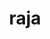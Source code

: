 ---
title: "raja"
layout: cache
categories: [package, develop-2024-12-01]
meta: {"versions": ["0.14.0", "2024.02.1", "2024.07.0"], "compilers": ["gcc@=11.1.0", "gcc@=11.4.0", "gcc@=7.3.1", "gcc@=7.5.0", "gcc@=9.4.0", "oneapi@=2024.2.1"], "oss": ["amzn2", "ubuntu18.04", "ubuntu20.04", "ubuntu22.04"], "platforms": ["linux"], "targets": ["aarch64", "neoverse_n1", "neoverse_v1", "neoverse_v2", "ppc64le", "x86_64_v3"], "stacks": ["aws-isc", "aws-isc-aarch64", "data-vis-sdk", "e4s", "e4s-neoverse-v2", "e4s-neoverse_v1", "e4s-oneapi", "e4s-power", "e4s-rocm-external", "radiuss", "radiuss-aws", "radiuss-aws-aarch64", "root"], "num_specs": 47, "num_specs_by_stack": {"root": 47, "radiuss-aws-aarch64": 4, "aws-isc-aarch64": 2, "radiuss-aws": 3, "aws-isc": 1, "radiuss": 3, "e4s-power": 5, "data-vis-sdk": 1, "e4s-neoverse_v1": 10, "e4s-neoverse-v2": 5, "e4s": 10, "e4s-rocm-external": 2, "e4s-oneapi": 3}}
spec_details: [{"hash": "33pj36issilmgqa3oe424q2n5ooy4a4r", "compiler": "gcc@=7.3.1", "versions": ["2024.02.1"], "os": "amzn2", "platform": "linux", "target": "aarch64", "variants": ["build_system=cmake", "build_type=Release", "~cuda", "~desul", "+examples", "+exercises", "generator=make", "~ipo", "~omptarget", "~omptask", "+openmp", "~plugins", "~rocm", "~run-all-tests", "~shared", "~sycl", "~tests", "~vectorization"], "stacks": ["root", "radiuss-aws-aarch64"], "size": "-", "tarball": "https://binaries.spack.io/develop-2024-12-01/build_cache/linux-amzn2-aarch64/gcc-7.3.1/raja-2024.02.1/linux-amzn2-aarch64-gcc-7.3.1-raja-2024.02.1-33pj36issilmgqa3oe424q2n5ooy4a4r.spack"}, {"hash": "3is4kly6hp2plxzqf26jadifccvvdszp", "compiler": "gcc@=7.3.1", "versions": ["2024.07.0"], "os": "amzn2", "platform": "linux", "target": "aarch64", "variants": ["build_system=cmake", "build_type=Release", "~cuda", "~desul", "+examples", "+exercises", "generator=make", "~ipo", "~omptarget", "~omptask", "~openmp", "~plugins", "~rocm", "~run-all-tests", "~shared", "~sycl", "~tests", "~vectorization"], "stacks": ["aws-isc-aarch64", "root", "radiuss-aws-aarch64"], "size": "-", "tarball": "https://binaries.spack.io/develop-2024-12-01/build_cache/linux-amzn2-aarch64/gcc-7.3.1/raja-2024.07.0/linux-amzn2-aarch64-gcc-7.3.1-raja-2024.07.0-3is4kly6hp2plxzqf26jadifccvvdszp.spack"}, {"hash": "aj7qrcx5hzibivpce4xx6xj7tesstpes", "compiler": "gcc@=7.3.1", "versions": ["2024.02.1"], "os": "amzn2", "platform": "linux", "target": "neoverse_n1", "variants": ["build_system=cmake", "build_type=Release", "~cuda", "~desul", "+examples", "+exercises", "generator=make", "~ipo", "~omptarget", "~omptask", "+openmp", "~plugins", "~rocm", "~run-all-tests", "~shared", "~sycl", "~tests", "~vectorization"], "stacks": ["root", "radiuss-aws-aarch64"], "size": "-", "tarball": "https://binaries.spack.io/develop-2024-12-01/build_cache/linux-amzn2-neoverse_n1/gcc-7.3.1/raja-2024.02.1/linux-amzn2-neoverse_n1-gcc-7.3.1-raja-2024.02.1-aj7qrcx5hzibivpce4xx6xj7tesstpes.spack"}, {"hash": "donqu3uu4ipaom2b7wubsz4o4g6kqwz6", "compiler": "gcc@=7.3.1", "versions": ["2024.07.0"], "os": "amzn2", "platform": "linux", "target": "neoverse_n1", "variants": ["build_system=cmake", "build_type=Release", "~cuda", "~desul", "+examples", "+exercises", "generator=make", "~ipo", "~omptarget", "~omptask", "~openmp", "~plugins", "~rocm", "~run-all-tests", "~shared", "~sycl", "~tests", "~vectorization"], "stacks": ["aws-isc-aarch64", "root", "radiuss-aws-aarch64"], "size": "-", "tarball": "https://binaries.spack.io/develop-2024-12-01/build_cache/linux-amzn2-neoverse_n1/gcc-7.3.1/raja-2024.07.0/linux-amzn2-neoverse_n1-gcc-7.3.1-raja-2024.07.0-donqu3uu4ipaom2b7wubsz4o4g6kqwz6.spack"}, {"hash": "i2p5mp6xphxcon7sdbiqigqi7gm37sb5", "compiler": "gcc@=7.3.1", "versions": ["2024.02.1"], "os": "amzn2", "platform": "linux", "target": "x86_64_v3", "variants": ["build_system=cmake", "build_type=Release", "~cuda", "~desul", "+examples", "+exercises", "generator=make", "~ipo", "~omptarget", "~omptask", "+openmp", "~plugins", "~rocm", "~run-all-tests", "~shared", "~sycl", "~tests", "~vectorization"], "stacks": ["radiuss-aws", "root"], "size": "-", "tarball": "https://binaries.spack.io/develop-2024-12-01/build_cache/linux-amzn2-x86_64_v3/gcc-7.3.1/raja-2024.02.1/linux-amzn2-x86_64_v3-gcc-7.3.1-raja-2024.02.1-i2p5mp6xphxcon7sdbiqigqi7gm37sb5.spack"}, {"hash": "7i6pqj6d7b3hrntfkezwkukhwl4piksr", "compiler": "gcc@=7.3.1", "versions": ["2024.07.0"], "os": "amzn2", "platform": "linux", "target": "x86_64_v3", "variants": ["build_system=cmake", "build_type=Release", "+cuda", "cuda_arch=70", "~desul", "+examples", "+exercises", "generator=make", "~ipo", "~omptarget", "~omptask", "~openmp", "~plugins", "~rocm", "~run-all-tests", "~shared", "~sycl", "~tests", "~vectorization"], "stacks": ["radiuss-aws", "root"], "size": "-", "tarball": "https://binaries.spack.io/develop-2024-12-01/build_cache/linux-amzn2-x86_64_v3/gcc-7.3.1/raja-2024.07.0/linux-amzn2-x86_64_v3-gcc-7.3.1-raja-2024.07.0-7i6pqj6d7b3hrntfkezwkukhwl4piksr.spack"}, {"hash": "iu4mww36ubryzwikznupwfzgeo4d4lqo", "compiler": "gcc@=7.3.1", "versions": ["2024.07.0"], "os": "amzn2", "platform": "linux", "target": "x86_64_v3", "variants": ["build_system=cmake", "build_type=Release", "~cuda", "~desul", "+examples", "+exercises", "generator=make", "~ipo", "~omptarget", "~omptask", "~openmp", "~plugins", "~rocm", "~run-all-tests", "~shared", "~sycl", "~tests", "~vectorization"], "stacks": ["radiuss-aws", "root"], "size": "-", "tarball": "https://binaries.spack.io/develop-2024-12-01/build_cache/linux-amzn2-x86_64_v3/gcc-7.3.1/raja-2024.07.0/linux-amzn2-x86_64_v3-gcc-7.3.1-raja-2024.07.0-iu4mww36ubryzwikznupwfzgeo4d4lqo.spack"}, {"hash": "lhelj5wn3uwfn2v5wslyp7ta2rxb6n3z", "compiler": "gcc@=7.3.1", "versions": ["2024.07.0"], "os": "amzn2", "platform": "linux", "target": "x86_64_v3", "variants": ["build_system=cmake", "build_type=Release", "+cuda", "cuda_arch=70", "~desul", "+examples", "+exercises", "generator=make", "~ipo", "~omptarget", "~omptask", "~openmp", "~plugins", "~rocm", "~run-all-tests", "~shared", "~sycl", "~tests", "~vectorization"], "stacks": ["root", "aws-isc"], "size": "-", "tarball": "https://binaries.spack.io/develop-2024-12-01/build_cache/linux-amzn2-x86_64_v3/gcc-7.3.1/raja-2024.07.0/linux-amzn2-x86_64_v3-gcc-7.3.1-raja-2024.07.0-lhelj5wn3uwfn2v5wslyp7ta2rxb6n3z.spack"}, {"hash": "cxoxsjqcaobpkoc5tfkykstnnnpqjioa", "compiler": "gcc@=7.5.0", "versions": ["2024.02.1"], "os": "ubuntu18.04", "platform": "linux", "target": "x86_64_v3", "variants": ["build_system=cmake", "build_type=Release", "~cuda", "~desul", "+examples", "+exercises", "generator=make", "~ipo", "~omptarget", "~omptask", "+openmp", "~plugins", "~rocm", "~run-all-tests", "~shared", "~sycl", "~tests", "~vectorization"], "stacks": ["root", "radiuss"], "size": "-", "tarball": "https://binaries.spack.io/develop-2024-12-01/build_cache/linux-ubuntu18.04-x86_64_v3/gcc-7.5.0/raja-2024.02.1/linux-ubuntu18.04-x86_64_v3-gcc-7.5.0-raja-2024.02.1-cxoxsjqcaobpkoc5tfkykstnnnpqjioa.spack"}, {"hash": "5edjkuwo5z3cfkunimccmde6kuaisztz", "compiler": "gcc@=7.5.0", "versions": ["2024.07.0"], "os": "ubuntu18.04", "platform": "linux", "target": "x86_64_v3", "variants": ["build_system=cmake", "build_type=Release", "~cuda", "~desul", "+examples", "+exercises", "generator=make", "~ipo", "~omptarget", "~omptask", "+openmp", "~plugins", "~rocm", "~run-all-tests", "~shared", "~sycl", "~tests", "~vectorization"], "stacks": ["root", "radiuss"], "size": "-", "tarball": "https://binaries.spack.io/develop-2024-12-01/build_cache/linux-ubuntu18.04-x86_64_v3/gcc-7.5.0/raja-2024.07.0/linux-ubuntu18.04-x86_64_v3-gcc-7.5.0-raja-2024.07.0-5edjkuwo5z3cfkunimccmde6kuaisztz.spack"}, {"hash": "4saj5kjesw7odljauhyrhiyc6by4az2z", "compiler": "gcc@=7.5.0", "versions": ["2024.07.0"], "os": "ubuntu18.04", "platform": "linux", "target": "x86_64_v3", "variants": ["build_system=cmake", "build_type=Release", "~cuda", "~desul", "+examples", "+exercises", "generator=make", "~ipo", "~omptarget", "~omptask", "~openmp", "~plugins", "~rocm", "~run-all-tests", "~shared", "~sycl", "~tests", "~vectorization"], "stacks": ["root", "radiuss"], "size": "-", "tarball": "https://binaries.spack.io/develop-2024-12-01/build_cache/linux-ubuntu18.04-x86_64_v3/gcc-7.5.0/raja-2024.07.0/linux-ubuntu18.04-x86_64_v3-gcc-7.5.0-raja-2024.07.0-4saj5kjesw7odljauhyrhiyc6by4az2z.spack"}, {"hash": "4rt4dptknkhtdodttkpfxqrfteiirh6u", "compiler": "gcc@=9.4.0", "versions": ["2024.02.1"], "os": "ubuntu20.04", "platform": "linux", "target": "ppc64le", "variants": ["build_system=cmake", "build_type=Release", "~cuda", "~desul", "+examples", "+exercises", "generator=make", "~ipo", "~omptarget", "~omptask", "+openmp", "~plugins", "~rocm", "~run-all-tests", "~shared", "~sycl", "~tests", "~vectorization"], "stacks": ["root", "e4s-power"], "size": "-", "tarball": "https://binaries.spack.io/develop-2024-12-01/build_cache/linux-ubuntu20.04-ppc64le/gcc-9.4.0/raja-2024.02.1/linux-ubuntu20.04-ppc64le-gcc-9.4.0-raja-2024.02.1-4rt4dptknkhtdodttkpfxqrfteiirh6u.spack"}, {"hash": "yjxnhdkq2nbsiizzer4fxs5vo526lgqs", "compiler": "gcc@=9.4.0", "versions": ["2024.07.0"], "os": "ubuntu20.04", "platform": "linux", "target": "ppc64le", "variants": ["build_system=cmake", "build_type=Release", "~cuda", "~desul", "+examples", "+exercises", "generator=make", "~ipo", "~omptarget", "~omptask", "+openmp", "~plugins", "~rocm", "~run-all-tests", "~shared", "~sycl", "~tests", "~vectorization"], "stacks": ["root", "e4s-power"], "size": "-", "tarball": "https://binaries.spack.io/develop-2024-12-01/build_cache/linux-ubuntu20.04-ppc64le/gcc-9.4.0/raja-2024.07.0/linux-ubuntu20.04-ppc64le-gcc-9.4.0-raja-2024.07.0-yjxnhdkq2nbsiizzer4fxs5vo526lgqs.spack"}, {"hash": "efiy4iej6ewz2jlulhvpk2gto6ipt2yk", "compiler": "gcc@=9.4.0", "versions": ["0.14.0"], "os": "ubuntu20.04", "platform": "linux", "target": "ppc64le", "variants": ["build_system=cmake", "build_type=Release", "+cuda", "cuda_arch=70", "~desul", "+examples", "+exercises", "generator=make", "~ipo", "~omptarget", "~omptask", "~openmp", "~plugins", "~rocm", "~run-all-tests", "+shared", "~sycl", "~tests", "~vectorization"], "stacks": ["root", "e4s-power"], "size": "-", "tarball": "https://binaries.spack.io/develop-2024-12-01/build_cache/linux-ubuntu20.04-ppc64le/gcc-9.4.0/raja-0.14.0/linux-ubuntu20.04-ppc64le-gcc-9.4.0-raja-0.14.0-efiy4iej6ewz2jlulhvpk2gto6ipt2yk.spack"}, {"hash": "3jgke3m2zpf6dqayyknhg5jvuhk55qdc", "compiler": "gcc@=9.4.0", "versions": ["2024.07.0"], "os": "ubuntu20.04", "platform": "linux", "target": "ppc64le", "variants": ["build_system=cmake", "build_type=Release", "+cuda", "cuda_arch=70", "~desul", "+examples", "+exercises", "generator=make", "~ipo", "~omptarget", "~omptask", "~openmp", "~plugins", "~rocm", "~run-all-tests", "~shared", "~sycl", "~tests", "~vectorization"], "stacks": ["root", "e4s-power"], "size": "-", "tarball": "https://binaries.spack.io/develop-2024-12-01/build_cache/linux-ubuntu20.04-ppc64le/gcc-9.4.0/raja-2024.07.0/linux-ubuntu20.04-ppc64le-gcc-9.4.0-raja-2024.07.0-3jgke3m2zpf6dqayyknhg5jvuhk55qdc.spack"}, {"hash": "lvjqjdfm5j3w4yjpisjeakdj4tunnoxw", "compiler": "gcc@=9.4.0", "versions": ["2024.07.0"], "os": "ubuntu20.04", "platform": "linux", "target": "ppc64le", "variants": ["build_system=cmake", "build_type=Release", "~cuda", "~desul", "+examples", "+exercises", "generator=make", "~ipo", "~omptarget", "~omptask", "~openmp", "~plugins", "~rocm", "~run-all-tests", "~shared", "~sycl", "~tests", "~vectorization"], "stacks": ["root", "e4s-power"], "size": "-", "tarball": "https://binaries.spack.io/develop-2024-12-01/build_cache/linux-ubuntu20.04-ppc64le/gcc-9.4.0/raja-2024.07.0/linux-ubuntu20.04-ppc64le-gcc-9.4.0-raja-2024.07.0-lvjqjdfm5j3w4yjpisjeakdj4tunnoxw.spack"}, {"hash": "f57tnqomvzcjevaw4q4x7ibgpsupcu7e", "compiler": "gcc@=11.1.0", "versions": ["2024.02.1"], "os": "ubuntu20.04", "platform": "linux", "target": "x86_64_v3", "variants": ["build_system=cmake", "build_type=Release", "~cuda", "~desul", "+examples", "+exercises", "generator=make", "~ipo", "~omptarget", "~omptask", "+openmp", "~plugins", "~rocm", "~run-all-tests", "~shared", "~sycl", "~tests", "~vectorization"], "stacks": ["root", "data-vis-sdk"], "size": "-", "tarball": "https://binaries.spack.io/develop-2024-12-01/build_cache/linux-ubuntu20.04-x86_64_v3/gcc-11.1.0/raja-2024.02.1/linux-ubuntu20.04-x86_64_v3-gcc-11.1.0-raja-2024.02.1-f57tnqomvzcjevaw4q4x7ibgpsupcu7e.spack"}, {"hash": "qdwouvthxh7jd44kl3ln5amjnhwdwatn", "compiler": "gcc@=11.4.0", "versions": ["2024.02.1"], "os": "ubuntu22.04", "platform": "linux", "target": "neoverse_v1", "variants": ["build_system=cmake", "build_type=Release", "~cuda", "~desul", "+examples", "+exercises", "generator=make", "~ipo", "~omptarget", "~omptask", "+openmp", "~plugins", "~rocm", "~run-all-tests", "~shared", "~sycl", "~tests", "~vectorization"], "stacks": ["e4s-neoverse_v1", "root"], "size": "-", "tarball": "https://binaries.spack.io/develop-2024-12-01/build_cache/linux-ubuntu22.04-neoverse_v1/gcc-11.4.0/raja-2024.02.1/linux-ubuntu22.04-neoverse_v1-gcc-11.4.0-raja-2024.02.1-qdwouvthxh7jd44kl3ln5amjnhwdwatn.spack"}, {"hash": "b2c4j63wui4knxj4rmlwztdusvvq4yci", "compiler": "gcc@=11.4.0", "versions": ["2024.02.1"], "os": "ubuntu22.04", "platform": "linux", "target": "neoverse_v1", "variants": ["build_system=cmake", "build_type=Release", "~cuda", "~desul", "+examples", "+exercises", "generator=make", "~ipo", "~omptarget", "~omptask", "+openmp", "~plugins", "~rocm", "~run-all-tests", "~shared", "~sycl", "~tests", "~vectorization"], "stacks": ["e4s-neoverse_v1", "root"], "size": "-", "tarball": "https://binaries.spack.io/develop-2024-12-01/build_cache/linux-ubuntu22.04-neoverse_v1/gcc-11.4.0/raja-2024.02.1/linux-ubuntu22.04-neoverse_v1-gcc-11.4.0-raja-2024.02.1-b2c4j63wui4knxj4rmlwztdusvvq4yci.spack"}, {"hash": "2jnprrh63yemqiuj4vz6hyqq3yhlefbt", "compiler": "gcc@=11.4.0", "versions": ["2024.07.0"], "os": "ubuntu22.04", "platform": "linux", "target": "neoverse_v1", "variants": ["build_system=cmake", "build_type=Release", "+cuda", "cuda_arch=75", "~desul", "+examples", "+exercises", "generator=make", "~ipo", "~omptarget", "~omptask", "+openmp", "~plugins", "~rocm", "~run-all-tests", "~shared", "~sycl", "~tests", "~vectorization"], "stacks": ["e4s-neoverse_v1", "root"], "size": "-", "tarball": "https://binaries.spack.io/develop-2024-12-01/build_cache/linux-ubuntu22.04-neoverse_v1/gcc-11.4.0/raja-2024.07.0/linux-ubuntu22.04-neoverse_v1-gcc-11.4.0-raja-2024.07.0-2jnprrh63yemqiuj4vz6hyqq3yhlefbt.spack"}, {"hash": "4ct2scwume6plhywqb3ef742dzs5kkjh", "compiler": "gcc@=11.4.0", "versions": ["2024.07.0"], "os": "ubuntu22.04", "platform": "linux", "target": "neoverse_v1", "variants": ["build_system=cmake", "build_type=Release", "+cuda", "cuda_arch=80", "~desul", "+examples", "+exercises", "generator=make", "~ipo", "~omptarget", "~omptask", "+openmp", "~plugins", "~rocm", "~run-all-tests", "~shared", "~sycl", "~tests", "~vectorization"], "stacks": ["e4s-neoverse_v1", "root"], "size": "-", "tarball": "https://binaries.spack.io/develop-2024-12-01/build_cache/linux-ubuntu22.04-neoverse_v1/gcc-11.4.0/raja-2024.07.0/linux-ubuntu22.04-neoverse_v1-gcc-11.4.0-raja-2024.07.0-4ct2scwume6plhywqb3ef742dzs5kkjh.spack"}, {"hash": "7q47w77rvemhi6xut6vnrbmebysn3bn2", "compiler": "gcc@=11.4.0", "versions": ["2024.07.0"], "os": "ubuntu22.04", "platform": "linux", "target": "neoverse_v1", "variants": ["build_system=cmake", "build_type=Release", "+cuda", "cuda_arch=90", "~desul", "+examples", "+exercises", "generator=make", "~ipo", "~omptarget", "~omptask", "+openmp", "~plugins", "~rocm", "~run-all-tests", "~shared", "~sycl", "~tests", "~vectorization"], "stacks": ["e4s-neoverse_v1", "root"], "size": "-", "tarball": "https://binaries.spack.io/develop-2024-12-01/build_cache/linux-ubuntu22.04-neoverse_v1/gcc-11.4.0/raja-2024.07.0/linux-ubuntu22.04-neoverse_v1-gcc-11.4.0-raja-2024.07.0-7q47w77rvemhi6xut6vnrbmebysn3bn2.spack"}, {"hash": "5hsknkv5ffnagvwabxtcqnbnp3cn34bd", "compiler": "gcc@=11.4.0", "versions": ["2024.07.0"], "os": "ubuntu22.04", "platform": "linux", "target": "neoverse_v1", "variants": ["build_system=cmake", "build_type=Release", "~cuda", "~desul", "+examples", "+exercises", "generator=make", "~ipo", "~omptarget", "~omptask", "+openmp", "~plugins", "~rocm", "~run-all-tests", "~shared", "~sycl", "~tests", "~vectorization"], "stacks": ["e4s-neoverse_v1", "root"], "size": "-", "tarball": "https://binaries.spack.io/develop-2024-12-01/build_cache/linux-ubuntu22.04-neoverse_v1/gcc-11.4.0/raja-2024.07.0/linux-ubuntu22.04-neoverse_v1-gcc-11.4.0-raja-2024.07.0-5hsknkv5ffnagvwabxtcqnbnp3cn34bd.spack"}, {"hash": "cy2jjqummw5xri25e3dfalzwwrpbbyos", "compiler": "gcc@=11.4.0", "versions": ["2024.07.0"], "os": "ubuntu22.04", "platform": "linux", "target": "neoverse_v1", "variants": ["build_system=cmake", "build_type=Release", "~cuda", "~desul", "+examples", "+exercises", "generator=make", "~ipo", "~omptarget", "~omptask", "~openmp", "~plugins", "~rocm", "~run-all-tests", "~shared", "~sycl", "~tests", "~vectorization"], "stacks": ["e4s-neoverse_v1", "root"], "size": "-", "tarball": "https://binaries.spack.io/develop-2024-12-01/build_cache/linux-ubuntu22.04-neoverse_v1/gcc-11.4.0/raja-2024.07.0/linux-ubuntu22.04-neoverse_v1-gcc-11.4.0-raja-2024.07.0-cy2jjqummw5xri25e3dfalzwwrpbbyos.spack"}, {"hash": "kch6gs46jye2wn4k4xs536uovuymbbom", "compiler": "gcc@=11.4.0", "versions": ["2024.07.0"], "os": "ubuntu22.04", "platform": "linux", "target": "neoverse_v1", "variants": ["build_system=cmake", "build_type=Release", "+cuda", "cuda_arch=75", "~desul", "+examples", "+exercises", "generator=make", "~ipo", "~omptarget", "~omptask", "~openmp", "~plugins", "~rocm", "~run-all-tests", "~shared", "~sycl", "~tests", "~vectorization"], "stacks": ["e4s-neoverse_v1", "root"], "size": "-", "tarball": "https://binaries.spack.io/develop-2024-12-01/build_cache/linux-ubuntu22.04-neoverse_v1/gcc-11.4.0/raja-2024.07.0/linux-ubuntu22.04-neoverse_v1-gcc-11.4.0-raja-2024.07.0-kch6gs46jye2wn4k4xs536uovuymbbom.spack"}, {"hash": "uegcwpaoc25nitn3fopbrlj7oxwa3bzt", "compiler": "gcc@=11.4.0", "versions": ["2024.07.0"], "os": "ubuntu22.04", "platform": "linux", "target": "neoverse_v1", "variants": ["build_system=cmake", "build_type=Release", "+cuda", "cuda_arch=90", "~desul", "+examples", "+exercises", "generator=make", "~ipo", "~omptarget", "~omptask", "~openmp", "~plugins", "~rocm", "~run-all-tests", "~shared", "~sycl", "~tests", "~vectorization"], "stacks": ["e4s-neoverse_v1", "root"], "size": "-", "tarball": "https://binaries.spack.io/develop-2024-12-01/build_cache/linux-ubuntu22.04-neoverse_v1/gcc-11.4.0/raja-2024.07.0/linux-ubuntu22.04-neoverse_v1-gcc-11.4.0-raja-2024.07.0-uegcwpaoc25nitn3fopbrlj7oxwa3bzt.spack"}, {"hash": "wsskgmudiddhaswgnggbtfjeta3dpnyq", "compiler": "gcc@=11.4.0", "versions": ["2024.07.0"], "os": "ubuntu22.04", "platform": "linux", "target": "neoverse_v1", "variants": ["build_system=cmake", "build_type=Release", "+cuda", "cuda_arch=80", "~desul", "+examples", "+exercises", "generator=make", "~ipo", "~omptarget", "~omptask", "~openmp", "~plugins", "~rocm", "~run-all-tests", "~shared", "~sycl", "~tests", "~vectorization"], "stacks": ["e4s-neoverse_v1", "root"], "size": "-", "tarball": "https://binaries.spack.io/develop-2024-12-01/build_cache/linux-ubuntu22.04-neoverse_v1/gcc-11.4.0/raja-2024.07.0/linux-ubuntu22.04-neoverse_v1-gcc-11.4.0-raja-2024.07.0-wsskgmudiddhaswgnggbtfjeta3dpnyq.spack"}, {"hash": "grvyltcngj2p5k4bh74q7wgewcgs27tv", "compiler": "gcc@=11.4.0", "versions": ["2024.02.1"], "os": "ubuntu22.04", "platform": "linux", "target": "neoverse_v2", "variants": ["build_system=cmake", "build_type=Release", "~cuda", "~desul", "+examples", "+exercises", "generator=make", "~ipo", "~omptarget", "~omptask", "+openmp", "~plugins", "~rocm", "~run-all-tests", "~shared", "~sycl", "~tests", "~vectorization"], "stacks": ["root", "e4s-neoverse-v2"], "size": "-", "tarball": "https://binaries.spack.io/develop-2024-12-01/build_cache/linux-ubuntu22.04-neoverse_v2/gcc-11.4.0/raja-2024.02.1/linux-ubuntu22.04-neoverse_v2-gcc-11.4.0-raja-2024.02.1-grvyltcngj2p5k4bh74q7wgewcgs27tv.spack"}, {"hash": "f7bo4luukk7otkzfv4zcrxytuarqpi27", "compiler": "gcc@=11.4.0", "versions": ["2024.02.1"], "os": "ubuntu22.04", "platform": "linux", "target": "neoverse_v2", "variants": ["build_system=cmake", "build_type=Release", "~cuda", "~desul", "+examples", "+exercises", "generator=make", "~ipo", "~omptarget", "~omptask", "+openmp", "~plugins", "~rocm", "~run-all-tests", "~shared", "~sycl", "~tests", "~vectorization"], "stacks": ["root", "e4s-neoverse-v2"], "size": "-", "tarball": "https://binaries.spack.io/develop-2024-12-01/build_cache/linux-ubuntu22.04-neoverse_v2/gcc-11.4.0/raja-2024.02.1/linux-ubuntu22.04-neoverse_v2-gcc-11.4.0-raja-2024.02.1-f7bo4luukk7otkzfv4zcrxytuarqpi27.spack"}, {"hash": "atw7oioxgf4ozq6s6w2qe6hv5obqogku", "compiler": "gcc@=11.4.0", "versions": ["2024.07.0"], "os": "ubuntu22.04", "platform": "linux", "target": "neoverse_v2", "variants": ["build_system=cmake", "build_type=Release", "~cuda", "~desul", "+examples", "+exercises", "generator=make", "~ipo", "~omptarget", "~omptask", "+openmp", "~plugins", "~rocm", "~run-all-tests", "~shared", "~sycl", "~tests", "~vectorization"], "stacks": ["root", "e4s-neoverse-v2"], "size": "-", "tarball": "https://binaries.spack.io/develop-2024-12-01/build_cache/linux-ubuntu22.04-neoverse_v2/gcc-11.4.0/raja-2024.07.0/linux-ubuntu22.04-neoverse_v2-gcc-11.4.0-raja-2024.07.0-atw7oioxgf4ozq6s6w2qe6hv5obqogku.spack"}, {"hash": "tvulaxaany6yi7rjv3kesqs4wdebxv5c", "compiler": "gcc@=11.4.0", "versions": ["2024.07.0"], "os": "ubuntu22.04", "platform": "linux", "target": "neoverse_v2", "variants": ["build_system=cmake", "build_type=Release", "~cuda", "~desul", "+examples", "+exercises", "generator=make", "~ipo", "~omptarget", "~omptask", "~openmp", "~plugins", "~rocm", "~run-all-tests", "~shared", "~sycl", "~tests", "~vectorization"], "stacks": ["root", "e4s-neoverse-v2"], "size": "-", "tarball": "https://binaries.spack.io/develop-2024-12-01/build_cache/linux-ubuntu22.04-neoverse_v2/gcc-11.4.0/raja-2024.07.0/linux-ubuntu22.04-neoverse_v2-gcc-11.4.0-raja-2024.07.0-tvulaxaany6yi7rjv3kesqs4wdebxv5c.spack"}, {"hash": "y63u5at4pnhmgea4b4s2dg4vmudvrvzu", "compiler": "gcc@=11.4.0", "versions": ["2024.07.0"], "os": "ubuntu22.04", "platform": "linux", "target": "neoverse_v2", "variants": ["build_system=cmake", "build_type=Release", "+cuda", "cuda_arch=90", "~desul", "+examples", "+exercises", "generator=make", "~ipo", "~omptarget", "~omptask", "~openmp", "~plugins", "~rocm", "~run-all-tests", "~shared", "~sycl", "~tests", "~vectorization"], "stacks": ["root", "e4s-neoverse-v2"], "size": "-", "tarball": "https://binaries.spack.io/develop-2024-12-01/build_cache/linux-ubuntu22.04-neoverse_v2/gcc-11.4.0/raja-2024.07.0/linux-ubuntu22.04-neoverse_v2-gcc-11.4.0-raja-2024.07.0-y63u5at4pnhmgea4b4s2dg4vmudvrvzu.spack"}, {"hash": "53tqw2vszwi7nki3y6oe6hxp2pkxqalv", "compiler": "gcc@=11.4.0", "versions": ["2024.02.1"], "os": "ubuntu22.04", "platform": "linux", "target": "x86_64_v3", "variants": ["build_system=cmake", "build_type=Release", "~cuda", "~desul", "+examples", "+exercises", "generator=make", "~ipo", "~omptarget", "~omptask", "+openmp", "~plugins", "~rocm", "~run-all-tests", "~shared", "~sycl", "~tests", "~vectorization"], "stacks": ["e4s", "root"], "size": "-", "tarball": "https://binaries.spack.io/develop-2024-12-01/build_cache/linux-ubuntu22.04-x86_64_v3/gcc-11.4.0/raja-2024.02.1/linux-ubuntu22.04-x86_64_v3-gcc-11.4.0-raja-2024.02.1-53tqw2vszwi7nki3y6oe6hxp2pkxqalv.spack"}, {"hash": "bzhdh3dv4i7e7im7lgezlswr3j6h6oti", "compiler": "gcc@=11.4.0", "versions": ["2024.02.1"], "os": "ubuntu22.04", "platform": "linux", "target": "x86_64_v3", "variants": ["build_system=cmake", "build_type=Release", "~cuda", "~desul", "+examples", "+exercises", "generator=make", "~ipo", "~omptarget", "~omptask", "+openmp", "~plugins", "~rocm", "~run-all-tests", "~shared", "~sycl", "~tests", "~vectorization"], "stacks": ["e4s", "root"], "size": "-", "tarball": "https://binaries.spack.io/develop-2024-12-01/build_cache/linux-ubuntu22.04-x86_64_v3/gcc-11.4.0/raja-2024.02.1/linux-ubuntu22.04-x86_64_v3-gcc-11.4.0-raja-2024.02.1-bzhdh3dv4i7e7im7lgezlswr3j6h6oti.spack"}, {"hash": "ifpupxgr7366r3ffc3d3xuoxwqi4zl7z", "compiler": "gcc@=11.4.0", "versions": ["2024.07.0"], "os": "ubuntu22.04", "platform": "linux", "target": "x86_64_v3", "variants": ["build_system=cmake", "build_type=Release", "+cuda", "cuda_arch=80", "~desul", "+examples", "+exercises", "generator=make", "~ipo", "~omptarget", "~omptask", "+openmp", "~plugins", "~rocm", "~run-all-tests", "~shared", "~sycl", "~tests", "~vectorization"], "stacks": ["e4s", "root"], "size": "-", "tarball": "https://binaries.spack.io/develop-2024-12-01/build_cache/linux-ubuntu22.04-x86_64_v3/gcc-11.4.0/raja-2024.07.0/linux-ubuntu22.04-x86_64_v3-gcc-11.4.0-raja-2024.07.0-ifpupxgr7366r3ffc3d3xuoxwqi4zl7z.spack"}, {"hash": "oq4vvodeozyzoovdjitoysczywede4v7", "compiler": "gcc@=11.4.0", "versions": ["2024.07.0"], "os": "ubuntu22.04", "platform": "linux", "target": "x86_64_v3", "variants": ["build_system=cmake", "build_type=Release", "+cuda", "cuda_arch=90", "~desul", "+examples", "+exercises", "generator=make", "~ipo", "~omptarget", "~omptask", "+openmp", "~plugins", "~rocm", "~run-all-tests", "~shared", "~sycl", "~tests", "~vectorization"], "stacks": ["e4s", "root"], "size": "-", "tarball": "https://binaries.spack.io/develop-2024-12-01/build_cache/linux-ubuntu22.04-x86_64_v3/gcc-11.4.0/raja-2024.07.0/linux-ubuntu22.04-x86_64_v3-gcc-11.4.0-raja-2024.07.0-oq4vvodeozyzoovdjitoysczywede4v7.spack"}, {"hash": "3br7qoddfh3vvwvxxmymufbcpi7ksgks", "compiler": "gcc@=11.4.0", "versions": ["2024.07.0"], "os": "ubuntu22.04", "platform": "linux", "target": "x86_64_v3", "variants": ["build_system=cmake", "build_type=Release", "~cuda", "~desul", "+examples", "+exercises", "generator=make", "~ipo", "~omptarget", "~omptask", "+openmp", "~plugins", "~rocm", "~run-all-tests", "~shared", "~sycl", "~tests", "~vectorization"], "stacks": ["e4s", "root"], "size": "-", "tarball": "https://binaries.spack.io/develop-2024-12-01/build_cache/linux-ubuntu22.04-x86_64_v3/gcc-11.4.0/raja-2024.07.0/linux-ubuntu22.04-x86_64_v3-gcc-11.4.0-raja-2024.07.0-3br7qoddfh3vvwvxxmymufbcpi7ksgks.spack"}, {"hash": "gyyn2bqczfcs4bx6jnu33bjnvx2miyby", "compiler": "gcc@=11.4.0", "versions": ["0.14.0"], "os": "ubuntu22.04", "platform": "linux", "target": "x86_64_v3", "variants": ["build_system=cmake", "build_type=Release", "+cuda", "cuda_arch=80", "~desul", "+examples", "+exercises", "generator=make", "~ipo", "~omptarget", "~omptask", "~openmp", "~plugins", "~rocm", "~run-all-tests", "+shared", "~sycl", "~tests", "~vectorization"], "stacks": ["e4s", "root"], "size": "-", "tarball": "https://binaries.spack.io/develop-2024-12-01/build_cache/linux-ubuntu22.04-x86_64_v3/gcc-11.4.0/raja-0.14.0/linux-ubuntu22.04-x86_64_v3-gcc-11.4.0-raja-0.14.0-gyyn2bqczfcs4bx6jnu33bjnvx2miyby.spack"}, {"hash": "7opksexjkz4kw2a3jhrgecpg7ewtpvyk", "compiler": "gcc@=11.4.0", "versions": ["2024.07.0"], "os": "ubuntu22.04", "platform": "linux", "target": "x86_64_v3", "variants": ["amdgpu_target=gfx90a", "build_system=cmake", "build_type=Release", "~cuda", "~desul", "+examples", "+exercises", "generator=make", "~ipo", "~omptarget", "~omptask", "~openmp", "~plugins", "+rocm", "~run-all-tests", "~shared", "~sycl", "~tests", "~vectorization"], "stacks": ["e4s", "root"], "size": "-", "tarball": "https://binaries.spack.io/develop-2024-12-01/build_cache/linux-ubuntu22.04-x86_64_v3/gcc-11.4.0/raja-2024.07.0/linux-ubuntu22.04-x86_64_v3-gcc-11.4.0-raja-2024.07.0-7opksexjkz4kw2a3jhrgecpg7ewtpvyk.spack"}, {"hash": "dqlv3rnb2rp34qz7kwyw5hwzeclxdg7f", "compiler": "gcc@=11.4.0", "versions": ["2024.07.0"], "os": "ubuntu22.04", "platform": "linux", "target": "x86_64_v3", "variants": ["amdgpu_target=gfx90a", "build_system=cmake", "build_type=Release", "~cuda", "~desul", "+examples", "+exercises", "generator=make", "~ipo", "~omptarget", "~omptask", "~openmp", "~plugins", "+rocm", "~run-all-tests", "~shared", "~sycl", "~tests", "~vectorization"], "stacks": ["e4s-rocm-external", "root"], "size": "-", "tarball": "https://binaries.spack.io/develop-2024-12-01/build_cache/linux-ubuntu22.04-x86_64_v3/gcc-11.4.0/raja-2024.07.0/linux-ubuntu22.04-x86_64_v3-gcc-11.4.0-raja-2024.07.0-dqlv3rnb2rp34qz7kwyw5hwzeclxdg7f.spack"}, {"hash": "griannihj7spfoxeqeu2auqxxtgw5zf4", "compiler": "gcc@=11.4.0", "versions": ["2024.07.0"], "os": "ubuntu22.04", "platform": "linux", "target": "x86_64_v3", "variants": ["build_system=cmake", "build_type=Release", "~cuda", "~desul", "+examples", "+exercises", "generator=make", "~ipo", "~omptarget", "~omptask", "~openmp", "~plugins", "~rocm", "~run-all-tests", "~shared", "~sycl", "~tests", "~vectorization"], "stacks": ["e4s", "root"], "size": "-", "tarball": "https://binaries.spack.io/develop-2024-12-01/build_cache/linux-ubuntu22.04-x86_64_v3/gcc-11.4.0/raja-2024.07.0/linux-ubuntu22.04-x86_64_v3-gcc-11.4.0-raja-2024.07.0-griannihj7spfoxeqeu2auqxxtgw5zf4.spack"}, {"hash": "ikokeov3ihbuhpaulqk5catljxkrja3n", "compiler": "gcc@=11.4.0", "versions": ["2024.07.0"], "os": "ubuntu22.04", "platform": "linux", "target": "x86_64_v3", "variants": ["amdgpu_target=gfx908", "build_system=cmake", "build_type=Release", "~cuda", "~desul", "+examples", "+exercises", "generator=make", "~ipo", "~omptarget", "~omptask", "~openmp", "~plugins", "+rocm", "~run-all-tests", "~shared", "~sycl", "~tests", "~vectorization"], "stacks": ["e4s-rocm-external", "root"], "size": "-", "tarball": "https://binaries.spack.io/develop-2024-12-01/build_cache/linux-ubuntu22.04-x86_64_v3/gcc-11.4.0/raja-2024.07.0/linux-ubuntu22.04-x86_64_v3-gcc-11.4.0-raja-2024.07.0-ikokeov3ihbuhpaulqk5catljxkrja3n.spack"}, {"hash": "n7abnjkqmcftdzv62wionsplwdi4ff62", "compiler": "gcc@=11.4.0", "versions": ["2024.07.0"], "os": "ubuntu22.04", "platform": "linux", "target": "x86_64_v3", "variants": ["build_system=cmake", "build_type=Release", "+cuda", "cuda_arch=80", "~desul", "+examples", "+exercises", "generator=make", "~ipo", "~omptarget", "~omptask", "~openmp", "~plugins", "~rocm", "~run-all-tests", "~shared", "~sycl", "~tests", "~vectorization"], "stacks": ["e4s", "root"], "size": "-", "tarball": "https://binaries.spack.io/develop-2024-12-01/build_cache/linux-ubuntu22.04-x86_64_v3/gcc-11.4.0/raja-2024.07.0/linux-ubuntu22.04-x86_64_v3-gcc-11.4.0-raja-2024.07.0-n7abnjkqmcftdzv62wionsplwdi4ff62.spack"}, {"hash": "njzn5p4yys4mrh7iv6ptbcfkmsby655r", "compiler": "gcc@=11.4.0", "versions": ["2024.07.0"], "os": "ubuntu22.04", "platform": "linux", "target": "x86_64_v3", "variants": ["build_system=cmake", "build_type=Release", "+cuda", "cuda_arch=90", "~desul", "+examples", "+exercises", "generator=make", "~ipo", "~omptarget", "~omptask", "~openmp", "~plugins", "~rocm", "~run-all-tests", "~shared", "~sycl", "~tests", "~vectorization"], "stacks": ["e4s", "root"], "size": "-", "tarball": "https://binaries.spack.io/develop-2024-12-01/build_cache/linux-ubuntu22.04-x86_64_v3/gcc-11.4.0/raja-2024.07.0/linux-ubuntu22.04-x86_64_v3-gcc-11.4.0-raja-2024.07.0-njzn5p4yys4mrh7iv6ptbcfkmsby655r.spack"}, {"hash": "tunih65vkrmaqg4wt7ltopfbexuivgch", "compiler": "oneapi@=2024.2.1", "versions": ["2024.02.1"], "os": "ubuntu22.04", "platform": "linux", "target": "x86_64_v3", "variants": ["build_system=cmake", "build_type=Release", "~cuda", "~desul", "+examples", "+exercises", "generator=make", "~ipo", "~omptarget", "~omptask", "+openmp", "~plugins", "~rocm", "~run-all-tests", "~shared", "~sycl", "~tests", "~vectorization"], "stacks": ["e4s-oneapi", "root"], "size": "-", "tarball": "https://binaries.spack.io/develop-2024-12-01/build_cache/linux-ubuntu22.04-x86_64_v3/oneapi-2024.2.1/raja-2024.02.1/linux-ubuntu22.04-x86_64_v3-oneapi-2024.2.1-raja-2024.02.1-tunih65vkrmaqg4wt7ltopfbexuivgch.spack"}, {"hash": "xclx7mv2by343alkvlycv6rzlso2skka", "compiler": "oneapi@=2024.2.1", "versions": ["2024.07.0"], "os": "ubuntu22.04", "platform": "linux", "target": "x86_64_v3", "variants": ["build_system=cmake", "build_type=Release", "~cuda", "~desul", "+examples", "+exercises", "generator=make", "~ipo", "~omptarget", "~omptask", "+openmp", "~plugins", "~rocm", "~run-all-tests", "~shared", "~sycl", "~tests", "~vectorization"], "stacks": ["e4s-oneapi", "root"], "size": "-", "tarball": "https://binaries.spack.io/develop-2024-12-01/build_cache/linux-ubuntu22.04-x86_64_v3/oneapi-2024.2.1/raja-2024.07.0/linux-ubuntu22.04-x86_64_v3-oneapi-2024.2.1-raja-2024.07.0-xclx7mv2by343alkvlycv6rzlso2skka.spack"}, {"hash": "ntapyaf2sgvycpdxlunpcexhphhw44uc", "compiler": "oneapi@=2024.2.1", "versions": ["2024.07.0"], "os": "ubuntu22.04", "platform": "linux", "target": "x86_64_v3", "variants": ["build_system=cmake", "build_type=Release", "~cuda", "~desul", "+examples", "+exercises", "generator=make", "~ipo", "~omptarget", "~omptask", "~openmp", "~plugins", "~rocm", "~run-all-tests", "~shared", "~sycl", "~tests", "~vectorization"], "stacks": ["e4s-oneapi", "root"], "size": "-", "tarball": "https://binaries.spack.io/develop-2024-12-01/build_cache/linux-ubuntu22.04-x86_64_v3/oneapi-2024.2.1/raja-2024.07.0/linux-ubuntu22.04-x86_64_v3-oneapi-2024.2.1-raja-2024.07.0-ntapyaf2sgvycpdxlunpcexhphhw44uc.spack"}]
---